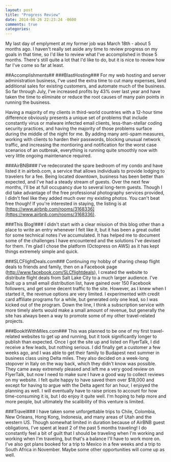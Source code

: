 ```yaml
---
layout: post
title: "Progress Review"
date: 2014-08-26 22:23:24 -0600
comments: true
categories: 
---
```

My last day of emplyment at my former job was March 18th - about 5 months ago.  I haven't really set aside any time to review progress on my goals in that time, so I'd like to review what I've accomplished in those 5 months.  There's still quite a lot that I'd like to do, but it is nice to review how far I've come so far at least.

##Accomplishments##
###BlastHosting###
For my web hosting and server administration business, I've used the extra time to cut many expenses, land additional sales for existing customers, and automate much of the business.  So far through July, I've increased profits by 43% over last year and have taken the time to eliminate or reduce the root causes of many pain points in running the business.

Having a majority of my clients in third-world countries with a 12-hour time difference obviously presents a unique set of problems that include constantly virus or malware infected email clients, less-than-stellar coding security practices, and having the majority of those problems surface during the middle of the night for me.  By adding many anti-spam measures, working with clients to harden their passwords, blocking unusual network traffic, and increasing the montioring and notification for the worst case scenarios of an outbreak, everything is running quite smoothly now with very little ongoing maintenance required.

###AirBNB###
I've redecorated the spare bedroom of my condo and have listed it in airbnb.com, a service that allows individuals to provide lodging to travelers for a fee.  Being located downtown, business has been better than expected, and I've had a steady stream of guests.  Over the next few months, I'll be at full occupancy due to several long-term guests.  Though I did take advantage of the free professional photography services provided, I didn't feel like they added much over my existing photos.  You can't beat free though!  If you're interested in staying, the listing is at [https://www.airbnb.com/rooms/3168336](https://www.airbnb.com/rooms/3168336).

###This Blog!###
I didn't start with a clear mission of this blog other than a place to write an entry whenever I felt like it, but it has been a great outlet for some technical notes I've accumulated.  It has helped me to document some of the challenges I have encountered and the solutions I've devised for them.  I'm glad I chose the platform (Octopress on AWS) as it has kept things extremely simple and quick.

###SLCFlightDeals.com###
Continuing my hobby of sharing cheap flight deals to friends and family, then on a Facebook page (http://www.facebook.com/SLCflightdeals), I created the website to distribute flight deals from Salt Lake City to a much larger audience.  I've built up a small email distribution list, have gained over 150 Facebook followers, and get some decent traffic to the site.  However, as I knew when I started it, the revenue options are very limited.  I experimented with credit card affiliate programs for a while, but generated only one lead, so I was kicked out of the program.  Down the line, I think a subscription service with more timely alerts would make a small amount of revenue, but generally the site has always been a way to promote some of my other travel-related projects.

###BookItWithMiles.com###
This was planned to be one of my first travel-related websites to get up and running, but it took significantly longer to publish than expected.  Once I got the site up and listed on FlyerTalk, I did receive a few leads, but nothing serious.  I did finally get a customer a few weeks ago, and I was able to get their family to Budapest next summer in business class using Delta miles.  They also decided on a week-long stopover in Italy on the way back, which they didn't know was possible.  They came away extremely pleased and left me a very good review on FlyerTalk, but now I need to make sure I have a good way to collect reviews on my website.  I felt quite happy to have saved them over $18,000 and except for having to argue with the Delta agent for an hour, I enjoyed the planning as well.  I will eventually have to raise prices to account for how time-consuming it is, but I do enjoy it quite well.  I'm hoping to help more and more people, but ultimately the scalibility of this venture is limited.

###Travel###
I have taken some unforgettable trips to Chile, Colombia, New Orleans, Hong Kong, Indonesia, and many areas of Utah and the western US.  Though somewhat limited in duration because of AirBNB guest obligations, I've spent at least 2 of the past 5 months traveling!  I do constantly feel a bit of guilt that I should be traveling when I'm working and working when I'm traveling, but that's a balance I'll have to work more on.  I've also got plans booked for a trip to Mexico in a few weeks and a trip to South Africa in November.  Maybe some other opportunities will come up as well.

